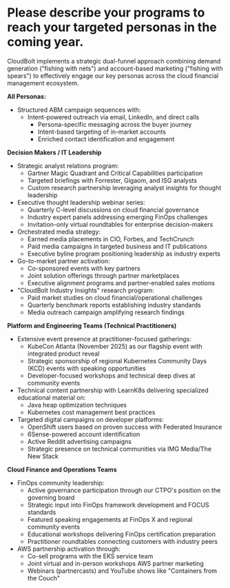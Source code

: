 # Please describe your programs to reach your targeted personas in the coming year.

CloudBolt implements a strategic dual-funnel approach combining demand generation ("fishing with nets") and account-based marketing ("fishing with spears") to effectively engage our key personas across the cloud financial management ecosystem. 

**All Personas:**
- Structured ABM campaign sequences with:
	- Intent-powered outreach via email, LinkedIn, and direct calls
	    - Persona-specific messaging across the buyer journey
	    - Intent-based targeting of in-market accounts
	    - Enriched contact identification and engagement

**Decision Makers / IT Leadership**
- Strategic analyst relations program:
    - Gartner Magic Quadrant and Critical Capabilities participation
    - Targeted briefings with Forrester, Gigaom, and ISG analysts
    - Custom research partnership leveraging analyst insights for thought leadership
- Executive thought leadership webinar series:
    - Quarterly C-level discussions on cloud financial governance
    - Industry expert panels addressing emerging FinOps challenges
    - Invitation-only virtual roundtables for enterprise decision-makers
- Orchestrated media strategy:
    - Earned media placements in CIO, Forbes, and TechCrunch
    - Paid media campaigns in targeted business and IT publications
    - Executive byline program positioning leadership as industry experts
- Go-to-market partner activation:
    - Co-sponsored events with key partners
    - Joint solution offerings through partner marketplaces
    - Executive alignment programs and partner-enabled sales motions
- "CloudBolt Industry Insights" research program:
    - Paid market studies on cloud financial/operational challenges
    - Quarterly benchmark reports establishing industry standards
    - Media outreach campaign amplifying research findings

**Platform and Engineering Teams (Technical Practitioners)**
- Extensive event presence at practitioner-focused gatherings:
    - KubeCon Atlanta (November 2025) as our flagship event with integrated product reveal
    - Strategic sponsorship of regional Kubernetes Community Days (KCD) events with speaking opportunities
    - Developer-focused workshops and technical deep dives at community events
- Technical content partnership with LearnK8s delivering specialized educational material on:
    - Java heap optimization techniques
    - Kubernetes cost management best practices
- Targeted digital campaigns on developer platforms:
    - OpenShift users based on proven success with Federated Insurance
    - 6Sense-powered account identification
    - Active Reddit advertising campaigns
    - Strategic presence on technical communities via IMG Media/The New Stack

**Cloud Finance and Operations Teams**
- FinOps community leadership:
    - Active governance participation through our CTPO's position on the governing board
    - Strategic input into FinOps framework development and FOCUS standards
    - Featured speaking engagements at FinOps X and regional community events
    - Educational workshops delivering FinOps certification preparation
    - Practitioner roundtables connecting customers with industry peers
- AWS partnership activation through:
    - Co-sell programs with the EKS service team
    - Joint virtual and in-person workshops AWS partner marketing
    - Webinars (partnercasts) and YouTube shows like "Containers from the Couch"



